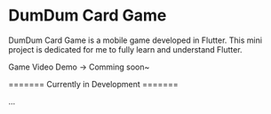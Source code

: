 # DumDum Card Game

DumDum Card Game is a mobile game developed in Flutter. This mini project is dedicated for me to fully learn and understand Flutter.

Game Video Demo -> Comming soon~

======= Currently in Development =======

...